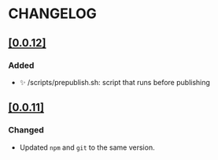 # CHANGELOG

## [[0.0.12]](https://github.com/jpkmiller/jpk-vue-components/tree/0.0.12)

### Added

- :sparkles: /scripts/prepublish.sh: script that runs before publishing

## [[0.0.11]](https://github.com/jpkmiller/jpk-vue-components/tree/0.0.11)

### Changed

- Updated `npm` and `git` to the same version.